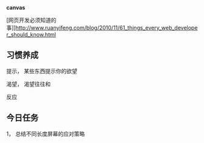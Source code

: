 **canvas**

[网页开发必须知道的事]]http://www.ruanyifeng.com/blog/2010/11/61_things_every_web_developer_should_know.html



## 习惯养成

提示， 某些东西提示你的欲望

渴望， 渴望往往和

反应


## 今日任务

1， 总结不同长度屏幕的应对策略